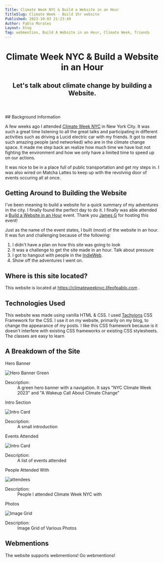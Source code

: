 ```yaml
---
Title: Climate Week NYC & Build a Website in an Hour
TitleSlug: Climate Week - Build 1hr website
Published: 2023-10-03 21:23:49
Author: Pablo Morales
Layout: blog
Tag: webmention, Build A Website in an Hour, Climate Week, friends
---
```

<header class="tc ph4">
  <h1 class="f3 f2-m f1-l fw2 black-90 mv3">
    Climate Week NYC & Build a Website in an Hour
  </h1>
  <h2 class="f5 f4-m f3-l fw2 black-50 mt0 lh-copy">
    Let's talk about climate change by building a Website.
  </h2>
</header>

<article class="athelas pa4 black">
  <div class="f4 f4-ns lh-copy measure center" markdown="1">
## Background Information

A few weeks ago I attended [Climate Week NYC](https://www.climateweeknyc.org/) in New York City. It was such a great time listening to all the great talks and participating in different activities such as driving a Lucid electric car with my friends. It got to meet such amazing people (and networked) who are in the climate change space. It made me step back an realize how much time we have lost not fighting the environment and how we only have a limited time to speed up on our actions. 

It was nice to be in a place full of public transportation and get my steps in. I was also wired on Matcha Lattes to keep up with the revolving door of events occuring all at once. 

## Getting Around to Building the Website

I've been meaning to build a website for a quick summary of my adventures in the city. I finally found the perfect day to do it. I finally was able attended a <a href="https://events.indieweb.org/2023/09/build-a-website-in-an-hour-IlkuPP6V6dNW" class="u-in-reply-to">Build a Website in an Hour</a> event. Thank you <a href="https://jamesg.blog/" class="u-reply-to">James G</a> for hosting this event! 

Just as the name of the event states, I built (most) of the website in an hour. It was fun and challenging because of the following:

1. I didn't have a plan on how this site was going to look
2. It was a challenge to get the site made in an hour. Talk about pressure
3. I got to hangout with people in the [IndieWeb](https://indieweb.org).
4. Show off the adventures I went on.

## Where is this site located?

This website is located at https://climateweeknyc.lifeofpablo.com .

## Technologies Used
This website was made using vanilla HTML & CSS. I used [Tachyions](https://tachyons.io/) CSS Framework for the CSS.  I use it on my website, primarily on my blog, to change the appearance of my posts. I like this CSS framework because is it doesn't interfere with existing CSS frameworks or existing CSS stylesheets. The classes are easy to learn

## A Breakdown of the Site

<div class="mw9 center ph3-ns">


<p>Hero Banner</p>

<div class="cf ph2-ns">
    <div class="fl w-100 w-50-ns pa2">

<p><img src="https://static.lifeofpablo.com/climateweeknyc/climateweeknyc-banner.png" alt="Hero Banner Green" title="Hero Banner Green"></p>

</div>
    <div class="fl w-100 w-50-ns pa2">
<dl class="lh-title pa4 mt0">
  <dt class="f6 b">Description:</dt>
  <dd class="ml0">A green hero banner with a navigation. It says "NYC Climate Week 2023" and "A Wakeup Call About Climate Change"</dd>

</dl>
</div>
    </div>

</div>

<div class="mw9 center ph3-ns">


<p>Intro Section</p>

<div class="cf ph2-ns">
    <div class="fl w-100 w-50-ns pa2">

<p><img src="https://static.lifeofpablo.com/climateweeknyc/cwnyc-intro-section.png" alt="Intro Card" title="Intro Card"></p>

</div>
    <div class="fl w-100 w-50-ns pa2">
<dl class="lh-title pa4 mt0">
  <dt class="f6 b">Description:</dt>
  <dd class="ml0">A small introduction</dd>

</dl>
</div>
    </div>

</div>

<p>Events Attended</p>

<div class="cf ph2-ns">
    <div class="fl w-100 w-50-ns pa2">

<p><img src="https://static.lifeofpablo.com/climateweeknyc/cwnyc-intro-section.png" alt="Intro Card" title="Intro Card"></p>

</div>
    <div class="fl w-100 w-50-ns pa2">
<dl class="lh-title pa4 mt0">
  <dt class="f6 b">Description:</dt>
  <dd class="ml0">A list of events attended</dd>

</dl>
</div>
    </div>

</div>

<p>People Attended With</p>

<div class="cf ph2-ns">
    <div class="fl w-100 w-50-ns pa2">

<p><img src="https://climateweek.lifeofpablo.com/climateweeknyc/attendees.png" alt="attendees" title="Attendees"></p>

</div>
    <div class="fl w-100 w-50-ns pa2">
<dl class="lh-title pa4 mt0">
  <dt class="f6 b">Description:</dt>
  <dd class="ml0">People I attended Climate Week NYC with</dd>

</dl>
</div>
    </div>

</div>

<p>Photos</p>

<div class="cf ph2-ns">
    <div class="fl w-100 w-50-ns pa2">

<p><img src="https://climateweeknyc.lifeofpablo.com/images/IMG_7500.jpg" alt="Image Grid" title="Image Grid"></p>

</div>
    <div class="fl w-100 w-50-ns pa2">
<dl class="lh-title pa4 mt0">
  <dt class="f6 b">Description:</dt>
  <dd class="ml0">Image Grid of Various Photos</dd>

</dl>
</div>
    </div>

</div>

## Webmentions

The website supports webmentions! Go webmentions!

  </div>
  </article>